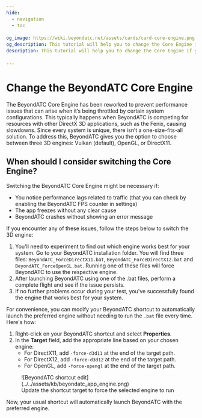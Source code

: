 ```yaml
---
hide:
  - navigation
  - toc

og_image: https://wiki.beyondatc.net/assets/cards/card-core-engine.png
og_description: This tutorial will help you to change the Core Engine if you are having performance issues or if you have any problem running BeyondATC on your computer.
description: This tutorial will help you to change the Core Engine if you are having performance issues or if you have any problem running BeyondATC on your computer.

---
```


# Change the BeyondATC Core Engine

The BeyondATC Core Engine has been reworked to prevent performance issues that can arise when it’s being throttled by certain system configurations. This typically happens when BeyondATC is competing for resources with other DirectX 3D applications, such as the Fenix, causing slowdowns. Since every system is unique, there isn’t a one-size-fits-all solution. To address this, BeyondATC gives you the option to choose between three 3D engines: Vulkan (default), OpenGL, or DirectX11.

## When should I consider switching the Core Engine?

Switching the BeyondATC Core Engine might be necessary if:

* You notice performance lags related to traffic (that you can check by enabling the BeyondATC FPS counter in settings)
* The app freezes without any clear cause
* BeyondATC crashes without showing an error message

If you encounter any of these issues, follow the steps below to switch the 3D engine:

1. You'll need to experiment to find out which engine works best for your system. Go to your BeyondATC installation folder. You will find three files: `BeyondATC_ForceDirectX11.bat`, `BeyondATC_ForceDirectX12.bat` and `BeyondATC_ForceOpenGL.bat`. Running one of these files will force BeyondATC to use the respective engine.
2. After launching BeyondATC using one of the .bat files, perform a complete flight and see if the issue persists.
3.  If no further problems occur during your test, you've successfully found the engine that works best for your system.

For convenience, you can modify your BeyondATC shortcut to automatically launch the preferred engine without needing to run the `.bat` file every time. Here's how:

1. Right-click on your BeyondATC shortcut and select **Properties**.
2. In the **Target** field, add the appropriate line based on your chosen engine:
    - For DirectX11, add `-force-d3d11` at the end of the target path.
    - For DirectX12, add `-force-d3d12` at the end of the target path.
    - For OpenGL, add `-force-opengl` at the end of the target path.

<figure markdown>
  ![BeyondATC shortcut edit](../../assets/kb/beyondatc_app_engine.png)
  <figcaption>Update the shortcut target to force the selected engine to run</figcaption>
</figure>

Now, your usual shortcut will automatically launch BeyondATC with the preferred engine.